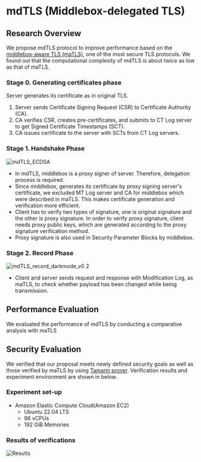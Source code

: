 # mdTLS (Middlebox-delegated TLS)
## Research Overview
We propose mdTLS protocol to improve performance based on the [middlebox-aware TLS (maTLS)](https://github.com/middlebox-aware-tls), one of the most secure TLS protocols. We found out that the computational complexity of mdTLS is about twice as low as that of maTLS.

### Stage 0. Generating certificates phase
Server generates its certificate as in original TLS.
1. Server sends Certificate Signing Request (CSR) to Certificate Authority (CA).
2. CA verifies CSR, creates pre-certificates, and submits to CT Log server to get Signed Certificate Timestamps (SCT).
3. CA issues certificate to the server with SCTs from CT Log servers.

### Stage 1. Handshake Phase
![mdTLS_ECDSA](https://github.com/HackProof/mdTLS/assets/31889026/52616e89-3a65-4e33-8b5f-e94eeb34f268)

- In mdTLS, middlebox is a proxy signer of server. Therefore, delegation process is required.
- Since middlebox, generates its certificate by proxy signing server's certificate, we excluded MT Log server and CA for middlebox which were described in maTLS. This makes certificate generation and verification more efficient.
- Client has to verify two types of signature, one is original signature and the other is proxy signature. In order to verify proxy signature, client needs proxy public keys, which are generated according to the proxy signature verification method.
- Proxy signature is also used in Security Parameter Blocks by middlebox.
### Stage 2. Record Phase
![mdTLS_record_darkmode_v0 2](https://github.com/thyun1121/mdTLS/assets/18222806/f7b48a8e-af9a-4ca2-9450-c4c3857a9556)
- Client and server sends request and response with Modification Log, as maTLS, to check whether payload has been changed while being transmission.

## Performance Evaluation
We evaluated the performance of mdTLS by conducting a comparative analysis with maTLS

## Security Evaluation
We verified that our proposal meets newly defined security goals as well as those verified by maTLS by using [Tamarin prover](http://tamarin-prover.github.io/).
Verification results and experiment environment are shown in below.

### Experiment set-up
- Amazon Elastic Compute Cloud(Amazon EC2)
  - Ubuntu 22.04 LTS
  - 96 vCPUs
  - 192 GiB Memories
### Results of verifications
![Results](https://github.com/HackProof/mdTLS/assets/31889026/f3afcf8e-26ae-4bd4-a826-31efec3a2ab9)


